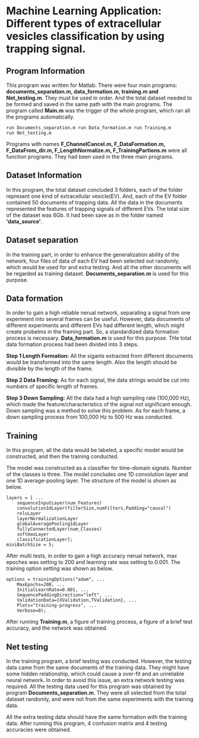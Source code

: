 # Machine Learning Application: Different types of extracellular vesicles classification by using trapping signal.
## Program Information
<p> This program was written for Matlab. There were four main programs: <strong>documents_separation.m, data_formation.m, training.m and Net_testing.m</strong>. They must be used in order.
And the total dataset needed to be formed and saved in the same path with the main programs. 
The program called <strong>Main.m</strong> was the trigger of the whole program, which ran all the programs automatically. </p>

<code>run Documents_separation.m
run Data_formation.m
run Training.m
run Net_testing.m</code>

<p> Programs with names <strong> F_ChannelCancel.m, F_DataFormation.m, F_DataFrom_dir.m, F_LengthNormalize.m, F_TrainingPartions.m</strong> were all function programs.
They had been used in the three main programs.


## Dataset Information
<p> In this program, the total dataset concluded 3 folders, each of the folder represent one kind of extracellular vesicle(EV). 
  And, each of the EV folder contained 50 documents of trapping data. All the data in the documents represented the features of trapping signals of different EVs.
  The total size of the dataset was 6Gb. It had been save as in the folder named <strong>'data_source'</strong>.
</p>

## Dataset separation
<p> In the training part, in order to enhance the generalization ability of the network, four files of data of each EV had been selected out randomly, 
  which would be used for and extra testing. And all the other documents will be regarded as training dataset.
<strong>Documents_separation.m</strong> is used for this purpose. 

## Data formation
<p> 
  In order to gain a high reliable nerual network, separating a signal from one experiment into several frames can be useful.
  However, data documents of different experiments and different EVs had different length, which might create probelms in the framing part.
  So, a standardized data formation process is necessary. <strong>Data_formation.m</strong> is used for this purpose. 
  THe total data formation process had been divided into 3 steps.
</p>
  
<p>
  <strong>Step 1 Length Formation:</strong> All the siganls extracted from different documents would be transformed into the same length.
  Also the length should be divisible by the length of the frame.
</p>
<p><strong>Step 2 Data Framing:</strong> As for each signal, the data strings would be cut into numbers of specific length of frames.
</p>
<p><strong>Step 3 Down Sampling:</strong> All the data had a high sampling rate (100,000 Hz), which made the feature/characteristics of the signal not significant enough.
Down sampling was a method to solve this problem. As for each frame, a down sampling process from 100,000 Hz to 500 Hz was conducted.
</p>

## Training
<p>
  In this program, all the data would be labeled, a specific model would be constructed, and then the training conducted.
</p>
<p> The model was constructed as a classifier for time-domain signals. Number of the classes is three. The model concludes one 1D convolution layer and one 1D average-pooling layer.
  The structure of the model is shown as below.
</p>
<code>layers = [ ...
    sequenceInputLayer(num_Features)
    convolution1dLayer(filterSize,numFilters,Padding="causal")
    reluLayer
    layerNormalizationLayer
    globalAveragePooling1dLayer
    fullyConnectedLayer(num_Classes)
    softmaxLayer
    classificationLayer];
miniBatchSize = 5;
</code>
<p>
  After multi tests, in order to gain a high accuracy nerual network, max epoches was setting to 200 and learning rate was setting to 0.001.
  The training option setting was shown as below.
</p>
<code>options = trainingOptions("adam", ...
    MaxEpochs=200, ...
    InitialLearnRate=0.001, ...
    SequencePaddingDirection="left", ...
    ValidationData={XValidation,TValidation}, ...
    Plots="training-progress", ...
    Verbose=0);
</code>
<p> 
  After running <strong>Training.m</strong>, a figure of training process, a figure of a brief test accuracy, and the network was obtained.
</p>

## Net testing
<p>
  In the training program, a brief testing was conducted. However, the testing data came from the same documents of the training data. 
  They might have some hidden relationship, which could cause a over-fit and an unreliable neural network.
  In order to avoid this issue, an extra network testing was required.
  All the testing data used for this program was obtained by program <strong>Documents_separation.m</strong>. 
  They were all selected from the total dataset randomly, and were not from the same experiments with the training data.
</p>
<p>
  All the extra testing data should have the same formation with the training data. 
  After running this program, 4 confusion matrix and 4 testing accuracies were obtained.
</p>

